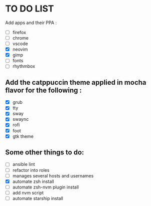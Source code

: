 # TO DO LIST

Add apps and their PPA :

- [ ] firefox
- [ ] chrome
- [ ] vscode
- [x] neovim
- [x] gimp
- [ ] fonts
- [ ] rhythmbox

## Add the catppuccin theme applied in mocha flavor for the following :

- [x] grub
- [x] tty
- [x] sway
- [x] swaync
- [x] rofi
- [x] foot
- [x] gtk theme

## Some other things to do:

- [ ] ansible lint
- [ ] refactor into roles
- [ ] manages several hosts and usernames
- [x] automate zsh install
- [ ] automate zsh-nvm plugin install
- [ ] add nvm script
- [ ] automate starship install
